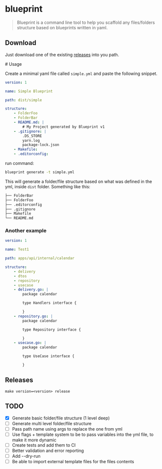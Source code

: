 # blueprint

> Blueprint is a command line tool to help you scaffold any files/folders structure based on blueprints written in yaml.

## Download

Just download one of the existing [releases](https://github.com/Narven/blueprint/releases) into you path.

# Usage

Create a minimal yaml file called `simple.yml` and paste the following snippet.

```yml
version: 1

name: Simple Blueprint

path: dist/simple

structure:
    - FolderFoo
    - FolderBar
    - README.md: |
        # My Project generated by Blueprint v1
    - .gitignore: |
        .DS_STORE
        yarn.log
        package-lock.json
    - Makefile:
    - .editorconfig:
```

run command:
```bash
blueprint generate -t simple.yml
```

This will generate a folder/file structure based on what was defined in the yml, inside `dist` folder.
Something like this:

```bash
├── FolderBar
├── FolderFoo
├── .editorconfig
├── .gitignore
├── Makefile
└── README.md
```

### Another example

```yml
version: 1

name: Test1

path: apps/api/internal/calendar

structure:
    - delivery
    - dtos
    - repository
    - usecase
    - delivery.go: |
        package calendar

        type Handlers interface {

        }
    - repository.go: |
        package calendar

        type Repository interface {

        }
    - usecase.go: |
        package calendar

        type UseCase interface {

        }
```

## Releases

`make version=<version> release`

## TODO

* [x] Generate basic folder/file structure (1 level deep)
* [ ] Generate multi level folder/file structure
* [ ] Pass path name using args to replace the one from yml
* [ ] Use flags + template system to be to pass variables into the yml file, to make it more dynamic
* [ ] Create tests and add them to CI
* [ ] Better validation and error reporting
* [ ] Add --dry-run
* [ ] Be able to import external template files for the files contents
